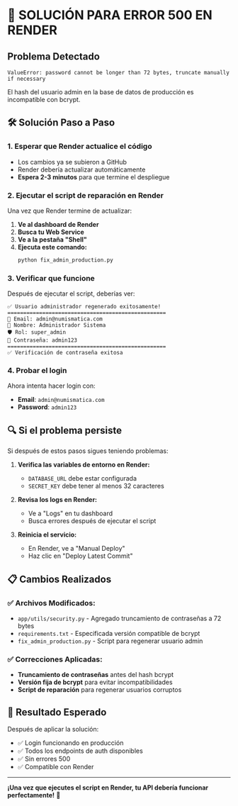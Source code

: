 # 🚨 SOLUCIÓN PARA ERROR 500 EN RENDER

## Problema Detectado
```
ValueError: password cannot be longer than 72 bytes, truncate manually if necessary
```

El hash del usuario admin en la base de datos de producción es incompatible con bcrypt.

## 🛠️ Solución Paso a Paso

### 1. Esperar que Render actualice el código
- Los cambios ya se subieron a GitHub
- Render debería actualizar automáticamente
- **Espera 2-3 minutos** para que termine el despliegue

### 2. Ejecutar el script de reparación en Render

Una vez que Render termine de actualizar:

1. **Ve al dashboard de Render**
2. **Busca tu Web Service**
3. **Ve a la pestaña "Shell"**
4. **Ejecuta este comando:**
   ```bash
   python fix_admin_production.py
   ```

### 3. Verificar que funcione

Después de ejecutar el script, deberías ver:
```
✅ Usuario administrador regenerado exitosamente!
==================================================
📧 Email: admin@numismatica.com
👤 Nombre: Administrador Sistema
🛡️ Rol: super_admin
🔐 Contraseña: admin123
==================================================
✅ Verificación de contraseña exitosa
```

### 4. Probar el login

Ahora intenta hacer login con:
- **Email**: `admin@numismatica.com`
- **Password**: `admin123`

## 🔍 Si el problema persiste

Si después de estos pasos sigues teniendo problemas:

1. **Verifica las variables de entorno en Render:**
   - `DATABASE_URL` debe estar configurada
   - `SECRET_KEY` debe tener al menos 32 caracteres

2. **Revisa los logs en Render:**
   - Ve a "Logs" en tu dashboard
   - Busca errores después de ejecutar el script

3. **Reinicia el servicio:**
   - En Render, ve a "Manual Deploy"
   - Haz clic en "Deploy Latest Commit"

## 📋 Cambios Realizados

### ✅ Archivos Modificados:
- `app/utils/security.py` - Agregado truncamiento de contraseñas a 72 bytes
- `requirements.txt` - Especificada versión compatible de bcrypt
- `fix_admin_production.py` - Script para regenerar usuario admin

### ✅ Correcciones Aplicadas:
- **Truncamiento de contraseñas** antes del hash bcrypt
- **Versión fija de bcrypt** para evitar incompatibilidades
- **Script de reparación** para regenerar usuarios corruptos

## 🎯 Resultado Esperado

Después de aplicar la solución:
- ✅ Login funcionando en producción
- ✅ Todos los endpoints de auth disponibles
- ✅ Sin errores 500
- ✅ Compatible con Render

---

**¡Una vez que ejecutes el script en Render, tu API debería funcionar perfectamente!** 🚀